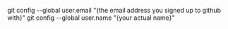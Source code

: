 git config --global user.email "{the email address you signed up to github with}"
git config --global user.name "{your actual name}"
